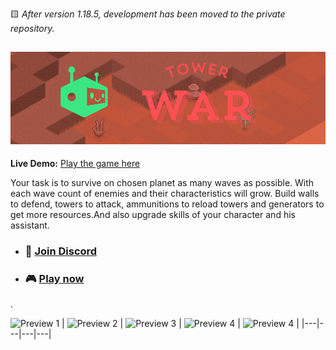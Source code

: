  🟨 _After version 1.18.5, development has been moved to the private repository._

## ![Tower War](./docs/logotype-large.jpg)

**Live Demo:** [Play the game here](https://hijackyu04.github.io/tower_war/)

Your task is to survive on chosen planet as many waves as possible. With each wave count of enemies and their characteristics will grow. Build walls to defend, towers to attack, ammunitions to reload towers and generators to get more resources.And also upgrade skills of your character and his assistant.

* ### 👾 [Join Discord](https://discord.gg/aRE4uFeaW8)
* ### 🎮 [Play now](https://hijackyu04.github.io/tower_war/)

.

![Preview 1](./docs/preview/snap01.png)
| ![Preview 2](./docs/preview/snap02.png) | ![Preview 3](./docs/preview/snap03.png) | ![Preview 4](./docs/preview/snap04.png) | ![Preview 4](./docs/preview/snap05.png) |
|---|---|---|---|
